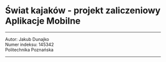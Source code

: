 # Świat kajaków - projekt zaliczeniowy Aplikacje Mobilne

---
Autor: Jakub Dunajko \
Numer indeksu: 145342 \
Politechnika Poznańska

---
